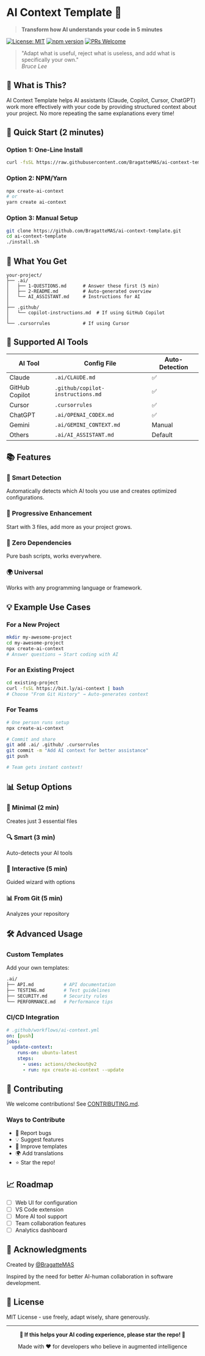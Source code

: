 # AI Context Template 🤖

> **Transform how AI understands your code in 5 minutes**

[![License: MIT](https://img.shields.io/badge/License-MIT-yellow.svg)](https://opensource.org/licenses/MIT)
[![npm version](https://img.shields.io/npm/v/create-ai-context.svg)](https://www.npmjs.com/package/create-ai-context)
[![PRs Welcome](https://img.shields.io/badge/PRs-welcome-brightgreen.svg)](http://makeapullrequest.com)

> "Adapt what is useful, reject what is useless, and add what is specifically your own."  
> _Bruce Lee_

## 🎯 What is This?

AI Context Template helps AI assistants (Claude, Copilot, Cursor, ChatGPT) work more effectively with your code by providing structured context about your project. No more repeating the same explanations every time!

## 🚀 Quick Start (2 minutes)

### Option 1: One-Line Install
```bash
curl -fsSL https://raw.githubusercontent.com/BragatteMAS/ai-context-template/main/install.sh | bash
```

### Option 2: NPM/Yarn
```bash
npx create-ai-context
# or
yarn create ai-context
```

### Option 3: Manual Setup
```bash
git clone https://github.com/BragatteMAS/ai-context-template.git
cd ai-context-template
./install.sh
```

## 📁 What You Get

```
your-project/
├── .ai/
│   ├── 1-QUESTIONS.md      # Answer these first (5 min)
│   ├── 2-README.md         # Auto-generated overview
│   └── AI_ASSISTANT.md     # Instructions for AI
│
├── .github/
│   └── copilot-instructions.md  # If using GitHub Copilot
│
└── .cursorrules            # If using Cursor
```

## 🤖 Supported AI Tools

| AI Tool | Config File | Auto-Detection |
|---------|------------|----------------|
| Claude | `.ai/CLAUDE.md` | ✅ |
| GitHub Copilot | `.github/copilot-instructions.md` | ✅ |
| Cursor | `.cursorrules` | ✅ |
| ChatGPT | `.ai/OPENAI_CODEX.md` | ✅ |
| Gemini | `.ai/GEMINI_CONTEXT.md` | Manual |
| Others | `.ai/AI_ASSISTANT.md` | Default |

## 📚 Features

### 🎯 Smart Detection
Automatically detects which AI tools you use and creates optimized configurations.

### 📝 Progressive Enhancement
Start with 3 files, add more as your project grows.

### 🔧 Zero Dependencies
Pure bash scripts, works everywhere.

### 🌍 Universal
Works with any programming language or framework.

## 💡 Example Use Cases

### For a New Project
```bash
mkdir my-awesome-project
cd my-awesome-project
npx create-ai-context
# Answer questions → Start coding with AI
```

### For an Existing Project
```bash
cd existing-project
curl -fsSL https://bit.ly/ai-context | bash
# Choose "From Git History" → Auto-generates context
```

### For Teams
```bash
# One person runs setup
npx create-ai-context

# Commit and share
git add .ai/ .github/ .cursorrules
git commit -m "Add AI context for better assistance"
git push

# Team gets instant context!
```

## 📊 Setup Options

### 🚀 Minimal (2 min)
Creates just 3 essential files

### 🔍 Smart (3 min)
Auto-detects your AI tools

### 💬 Interactive (5 min)
Guided wizard with options

### 📊 From Git (5 min)
Analyzes your repository

## 🛠️ Advanced Usage

### Custom Templates
Add your own templates:
```bash
.ai/
├── API.md           # API documentation
├── TESTING.md       # Test guidelines
├── SECURITY.md      # Security rules
└── PERFORMANCE.md   # Performance tips
```

### CI/CD Integration
```yaml
# .github/workflows/ai-context.yml
on: [push]
jobs:
  update-context:
    runs-on: ubuntu-latest
    steps:
      - uses: actions/checkout@v2
      - run: npx create-ai-context --update
```

## 🤝 Contributing

We welcome contributions! See [CONTRIBUTING.md](CONTRIBUTING.md).

### Ways to Contribute
- 🐛 Report bugs
- 💡 Suggest features
- 📝 Improve templates
- 🌍 Add translations
- ⭐ Star the repo!

## 📈 Roadmap

- [ ] Web UI for configuration
- [ ] VS Code extension
- [ ] More AI tool support
- [ ] Team collaboration features
- [ ] Analytics dashboard

## 🙏 Acknowledgments

Created by [@BragatteMAS](https://github.com/BragatteMAS)

Inspired by the need for better AI-human collaboration in software development.

## 📝 License

MIT License - use freely, adapt wisely, share generously.

---

<p align="center">
  <b>🌟 If this helps your AI coding experience, please star the repo! 🌟</b>
</p>

<p align="center">
  Made with ❤️ for developers who believe in augmented intelligence
</p>